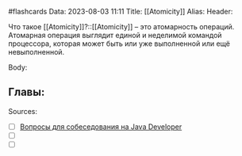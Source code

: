 #flashcards
Data: 2023-08-03 11:11
Title: [[Atomicity]]
Alias:
Header:

Что такое [[Atomicity]]?::[[Atomicity]] – это атомарность операций. Атомарная операция выглядит единой и неделимой командой процессора, которая может быть или уже выполненной или ещё невыполненной.
<!--SR:!2023-11-03,10,710-->


Body:





Главы:
-


Sources:
- [ ] [Вопросы для собеседования на Java Developer](https://github.com/enhorse/java-interview/blob/master/README.md#%D0%9E%D0%9E%D0%9F)
- [ ] []()
- [ ] []()
